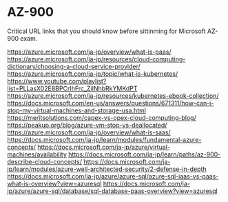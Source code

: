 # AZ-900
Critical URL links that you should know before sittinming for Microsoft AZ-900 exam.

https://azure.microsoft.com/ja-jp/overview/what-is-paas/ <br>
https://azure.microsoft.com/ja-jp/resources/cloud-computing-dictionary/choosing-a-cloud-service-provider/ 
https://azure.microsoft.com/ja-jp/topic/what-is-kubernetes/
https://www.youtube.com/playlist?list=PLLasX02E8BPCrIhFrc_ZiINhbRkYMKdPT
https://azure.microsoft.com/ja-jp/resources/kubernetes-ebook-collection/
https://docs.microsoft.com/en-us/answers/questions/671311/how-can-i-stop-my-virtual-machines-and-storage-usa.html
https://meritsolutions.com/capex-vs-opex-cloud-computing-blog/
https://peakup.org/blog/azure-vm-stop-vs-deallocated/
https://azure.microsoft.com/ja-jp/overview/what-is-saas/
https://docs.microsoft.com/ja-jp/learn/modules/fundamental-azure-concepts/
https://docs.microsoft.com/ja-jp/azure/virtual-machines/availability
https://docs.microsoft.com/ja-jp/learn/paths/az-900-describe-cloud-concepts/
https://docs.microsoft.com/ja-jp/learn/modules/azure-well-architected-security/2-defense-in-depth
https://docs.microsoft.com/ja-jp/azure/azure-sql/azure-sql-iaas-vs-paas-what-is-overview?view=azuresql
https://docs.microsoft.com/ja-jp/azure/azure-sql/database/sql-database-paas-overview?view=azuresql
